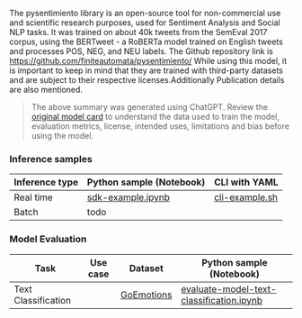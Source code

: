 The pysentimiento library is an open-source tool for non-commercial use and scientific research purposes, used for Sentiment Analysis and Social NLP tasks. It was trained on about 40k tweets from the SemEval 2017 corpus, using the BERTweet - a RoBERTa model trained on English tweets and processes POS, NEG, and NEU labels. The Github repository link is https://github.com/finiteautomata/pysentimiento/  While using this model, it is important to keep in mind that they are trained with third-party datasets and are subject to their respective licenses.Additionally Publication details are also mentioned.


> The above summary was generated using ChatGPT. Review the [original model card](https://huggingface.co/finiteautomata/bertweet-base-sentiment-analysis) to understand the data used to train the model, evaluation metrics, license, intended uses, limitations and bias before using the model.

### Inference samples

Inference type|Python sample (Notebook)|CLI with YAML
|--|--|--|
Real time|[sdk-example.ipynb](https://aka.ms/azureml-infer-sdk)|[cli-example.sh](https://aka.ms/azureml-infer-cli)
Batch | todo


### Model Evaluation

|Task|Use case|Dataset|Python sample (Notebook)|
|---|--|--|--|
|Text Classification||[GoEmotions](https://huggingface.co/datasets/go_emotions)|[evaluate-model-text-classification.ipynb](https://aka.ms/azureml-eval-sdk-text-classification)|

